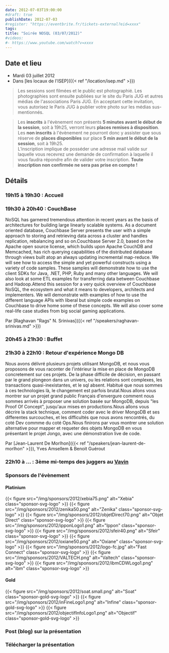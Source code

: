 ```yaml
---
date: 2012-07-03T19:00:00
#draft: true
publishDate: 2012-07-03
#register: "https://eventbrite.fr/tickets-external?eid=xxxx"
tags:
title: "Soirée NOSQL (03/07/2012)"
#videos: 
#- https://www.youtube.com/watch?v=xxxx
---
```


## Date et lieu

* Mardi 03 juillet 2012
* Dans [les locaux de l'ISEP]({{< ref "/location/isep.md" >}})

> Les sessions sont filmées et le public est photographié. Les photographies sont ensuite publiées sur le site du Paris JUG et autres médias de l'associations Paris JUG. En acceptant cette invitation, vous autorisez le Paris JUG à publier votre photo sur les médias sus-mentionnés.

> Les **inscrits** à l'évènement non présents **5 minutes avant le début de la session**, soit à 19h25, verront leurs **places remises à disposition**.  
Les **non inscrits** à l'évènement ne pourront donc y assister que sous réserve de **places disponibles** sur place **5 min avant le début de la session**, soit à 19h25.  
L’inscription implique de posséder une adresse mail valide sur laquelle vous recevrez une demande de confirmation à laquelle il vous faudra répondre afin de valider votre inscription.
**Toute inscription non confirmée ne sera pas prise en compte !**

## Détails

### 19h15 à 19h30 : Accueil

### 19h30 à 20h40 : CouchBase

NoSQL has garnered tremendous attention in recent years as the basis of architectures for building large linearly scalable systems. As a document oriented database, Couchbase Server presents the user with a simple approach to storing and retrieving data across a cluster and handles replication, rebalancing and so on.Couchbase Server 2.0, based on the Apache open source license, which builds upon Apache CouchDB and Memcached, has rich querying capabilities of the distributed database through views built atop an always updating incremental map-reduce. We will see how to access the simple and yet powerful constructs using a variety of code samples. These samples will demonstrate how to use the client SDKs for Java, .NET, PHP, Ruby and many other languages. We will also look at some ETL examples for transferring data between Couchbase and Hadoop.Attend this session for a very quick overview of Couchbase NoSQL, the ecosystem and what it means to developers, architects and implementers. We will demonstrate with examples of how to use the different language APIs with liberal but simple code examples on Couchbase to drive home some of these concepts. We will also cover some real-life case studies from big social gaming applications.


Par [Raghavan "Rags" N. Srinivas]({{< ref "/speakers/raghavan-srinivas.md" >}})

### 20h45 à 21h30 : Buffet

### 21h30 à 22h10 : Retour d'expérience Mongo DB

Nous avons délivré plusieurs projets utilisant MongoDB, et nous vous proposons de vous raconter de l'intérieur la mise en place de MongoDB concretement sur ces projets. De la phase difficile de décision, en passant par le grand plongeon dans un univers, ou les relations sont complexes, les transactions quasi-inexistantes, et le sql absent. Habitué que nous sommes à ces technologies là, le changement est parfois brutal.Nous allons vous montrer sur un projet grand public Français d'envergure comment nous sommes arrivés à proposer une solution basée sur MongoDB, depuis "les Proof Of Concept", jusqu'aux mises en productions.Nous allons vous décrire la stack technique, comment coder avec le driver MongoDB et ses differentes surcouches, et les difficultés que nous avons rencontrés, du coté Dev commme du coté Ops.Nous finirons par vous montrer une solution alternative pour mapper et requeter des objets MongoDB en vous présentant le projet Jongo, avec une démonstration live de code.

Par [Jean-Laurent De Morlhon]({{< ref "/speakers/jean-laurent-de-morlhon" >}}), Yves Amsellem & Benoit Guérout

### 22h10 à ... : 3ème mi-temps des juggers au [Vavin](https://maps.google.fr/maps/place?hl=fr&sourceid=navclient-ff&rlz=1B3GGGL_frFR294FR295&um=1&ie=UTF-8&q=restaurant+le+vavin+paris&fb=1&gl=fr&hq=restaurant+le+vavin&hnear=paris&cid=16763854041267710574)

### Sponsors de l'évènement

#### Platinium
{{< figure src="/img/sponsors/2012/xebia75.png" alt="Xebia" class="sponsor-svg-logo" >}}
{{< figure src="/img/sponsors/2012/zenika50.png" alt="Zenika" class="sponsor-svg-logo" >}}
{{< figure src="/img/sponsors/2012/objetDirect70.png" alt="Objet Direct" class="sponsor-svg-logo" >}}
{{< figure src="/img/sponsors/2012/ipponLogo1.png" alt="Ippon" class="sponsor-svg-logo" >}}
{{< figure src="/img/sponsors/2012/sfeir40.png" alt="Sfeir" class="sponsor-svg-logo" >}}
{{< figure src="/img/sponsors/2012/oxiane50.png" alt="Oxiane" class="sponsor-svg-logo" >}}
{{< figure src="/img/sponsors/2012/logo-fc.jpg" alt="Fast Connect" class="sponsor-svg-logo" >}}
{{< figure src="/img/sponsors/2012/VALTECH.png" alt="Valtech" class="sponsor-svg-logo" >}}
{{< figure src="/img/sponsors/2012/ibmCDWLogo1.png" alt="ibm" class="sponsor-svg-logo" >}}

#### Gold
{{< figure src="/img/sponsors/2012/soat.small.png" alt="Soat" class="sponsor-gold-svg-logo" >}}
{{< figure src="/img/sponsors/2012/inFineLogo1.png" alt="Infine" class="sponsor-gold-svg-logo" >}}
{{< figure src="/img/sponsors/2012/objectifInfoLogo1.png" alt="Objectif" class="sponsor-gold-svg-logo" >}}



### Post (blog) sur la présentation

### Télécharger la présentation

